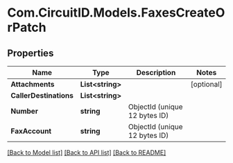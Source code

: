 
# Com.CircuitID.Models.FaxesCreateOrPatch

## Properties

Name | Type | Description | Notes
------------ | ------------- | ------------- | -------------
**Attachments** | **List&lt;string&gt;** |  | [optional] 
**CallerDestinations** | **List&lt;string&gt;** |  | 
**Number** | **string** | ObjectId (unique 12 bytes ID) | 
**FaxAccount** | **string** | ObjectId (unique 12 bytes ID) | 

[[Back to Model list]](../README.md#documentation-for-models)
[[Back to API list]](../README.md#documentation-for-api-endpoints)
[[Back to README]](../README.md)

